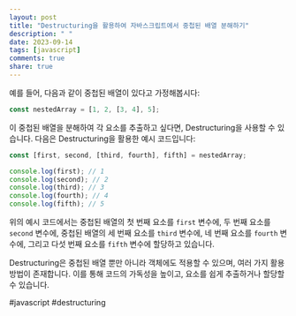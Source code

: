 ```yaml
---
layout: post
title: "Destructuring을 활용하여 자바스크립트에서 중첩된 배열 분해하기"
description: " "
date: 2023-09-14
tags: [javascript]
comments: true
share: true
---
```


예를 들어, 다음과 같이 중첩된 배열이 있다고 가정해봅시다:

```javascript
const nestedArray = [1, 2, [3, 4], 5];
```

이 중첩된 배열을 분해하여 각 요소를 추출하고 싶다면, Destructuring을 사용할 수 있습니다. 다음은 Destructuring을 활용한 예시 코드입니다:

```javascript
const [first, second, [third, fourth], fifth] = nestedArray;

console.log(first); // 1
console.log(second); // 2
console.log(third); // 3
console.log(fourth); // 4
console.log(fifth); // 5
```

위의 예시 코드에서는 중첩된 배열의 첫 번째 요소를 `first` 변수에, 두 번째 요소를 `second` 변수에, 중첩된 배열의 세 번째 요소를 `third` 변수에, 네 번째 요소를 `fourth` 변수에, 그리고 다섯 번째 요소를 `fifth` 변수에 할당하고 있습니다.

Destructuring은 중첩된 배열 뿐만 아니라 객체에도 적용할 수 있으며, 여러 가지 활용 방법이 존재합니다. 이를 통해 코드의 가독성을 높이고, 요소를 쉽게 추출하거나 할당할 수 있습니다.

#javascript #destructuring